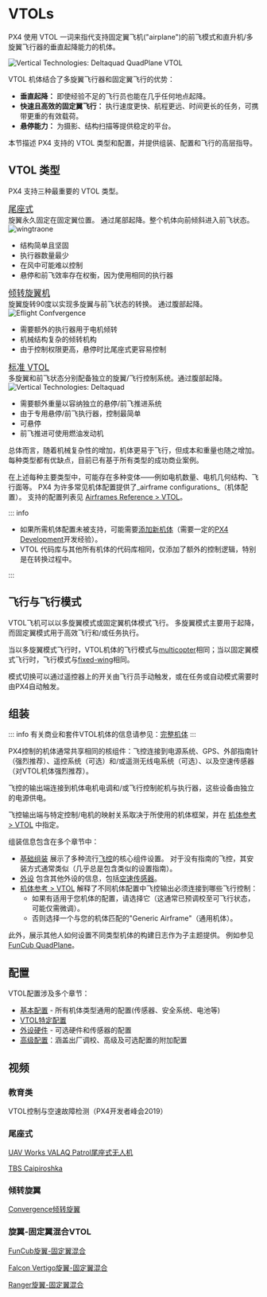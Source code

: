 # VTOLs

PX4 使用 VTOL 一词来指代支持固定翼飞机("airplane")的前飞模式和直升机/多旋翼飞行器的垂直起降能力的机体。

![Vertical Technologies: Deltaquad QuadPlane VTOL](../../assets/airframes/vtol/vertical_technologies_deltaquad/hero.jpg)

VTOL 机体结合了多旋翼飞行器和固定翼飞行的优势：

- **垂直起降：** 即使经验不足的飞行员也能在几乎任何地点起降。
- **快速且高效的固定翼飞行：** 执行速度更快、航程更远、时间更长的任务，可携带更重的有效载荷。
- **悬停能力：** 为摄影、结构扫描等提供稳定的平台。

本节描述 PX4 支持的 VTOL 类型和配置，并提供组装、配置和飞行的高层指导。

## VTOL 类型

PX4 支持三种最重要的 VTOL 类型。

<div class="grid_wrapper three_column">
  <div class="grid_item">
    <div class="grid_item_heading"><a href="tailsitter.html" title="Tailsitter"><big>尾座式</big></a></div>
    <div class="grid_text">
    旋翼永久固定在固定翼位置。
    通过尾部起降。整个机体向前倾斜进入前飞状态。
    <img src="../../assets/airframes/vtol/wingtraone/hero.jpg" title="wingtraone" />
    <ul>
      <li>结构简单且坚固</li>
      <li>执行器数量最少</li>
      <li>在风中可能难以控制</li>
      <li>悬停和前飞效率存在权衡，因为使用相同的执行器</li>
    </ul>
    </div>
  </div>
<div class="grid_item">
  <div class="grid_item_heading"><a href="tiltrotor.html" title="Tiltrotor"><big>倾转旋翼机</big></a></div>
  旋翼旋转90度以实现多旋翼与前飞状态的转换。
  通过腹部起降。
  <div class="grid_text">
  <img src="../../assets/airframes/vtol/eflite_convergence_pixfalcon/hero.jpg" title="Eflight Confvergence" />
  <ul>
    <li>需要额外的执行器用于电机倾转</li>
    <li>机械结构复杂的倾转机构</li>
    <li>由于控制权限更高，悬停时比尾座式更容易控制</li>
  </ul>
  </div>
</div>
<div class="grid_item">
  <div class="grid_item_heading"><a href="standardvtol.html" title="Standard VTOL"><big>标准 VTOL</big></a></div>
  <div class="grid_text">
  多旋翼和前飞状态分别配备独立的旋翼/飞行控制系统。通过腹部起降。
  <img src="../../assets/airframes/vtol/vertical_technologies_deltaquad/hero_small.png" title="Vertical Technologies: Deltaquad" />
  <ul>
    <li>需要额外重量以容纳独立的悬停/前飞推进系统</li>
    <li>由于专用悬停/前飞执行器，控制最简单</li>
    <li>可悬停</li>
    <li>前飞推进可使用燃油发动机</li>
  </ul>
  </div>
 </div>
</div>

总体而言，随着机械复杂性的增加，机体更易于飞行，但成本和重量也随之增加。
每种类型都有优缺点，目前已有基于所有类型的成功商业案例。

在上述每种主要类型中，可能存在多种变体——例如电机数量、电机几何结构、飞行面等。
PX4 为许多常见机体配置提供了_airframe configurations_（机体配置）。
支持的配置列表见 [Airframes Reference > VTOL](../airframes/airframe_reference.md#vtol)。

::: info

- 如果所需机体配置未被支持，可能需要[添加新机体](../dev_airframes/adding_a_new_frame.md)（需要一定的[PX4 Development](../development/development.md)开发经验）。
- VTOL 代码库与其他所有机体的代码库相同，仅添加了额外的控制逻辑，特别是在转换过程中。

:::

## 飞行与飞行模式

VTOL飞机可以以多旋翼模式或固定翼机体模式飞行。
多旋翼模式主要用于起降，而固定翼模式用于高效飞行和/或任务执行。

当以多旋翼模式飞行时，VTOL机体的飞行模式与[multicopter](../flight_modes_mc/index.md)相同；当以固定翼模式飞行时，飞行模式与[fixed-wing](../flight_modes_fw/index.md)相同。

模式切换可以通过遥控器上的开关由飞行员手动触发，或在任务或自动模式需要时由PX4自动触发。

## 组装

::: info
有关商业和套件VTOL机体的信息请参见：[完整机体](../complete_vehicles/index.md)
:::

PX4控制的机体通常共享相同的核组件：飞控连接到电源系统、GPS、外部指南针（强烈推荐）、遥控系统（可选）和/或遥测无线电系统（可选）、以及空速传感器（对VTOL机体强烈推荐）。

飞控的输出端连接到机体电机电调和/或飞行控制舵机与执行器，这些设备由独立的电源供电。

飞控输出端与特定控制/电机的映射关系取决于所使用的机体框架，并在 [机体参考 > VTOL](../airframes/airframe_reference.md#vtol) 中指定。

组装信息包含在多个章节中：

- [基础组装](../assembly/index.md) 展示了多种流行[飞控](../flight_controller/index.md)的核心组件设置。
  对于没有指南的飞控，其安装方式通常类似（几乎总是包含类似的设置指南）。
- [外设](../peripherals/index.md) 包含其他外设的信息，包括[空速传感器](../sensor/airspeed.md)。
- [机体参考 > VTOL](../airframes/airframe_reference.md#vtol) 解释了不同机体配置中飞控输出必须连接到哪些飞行控制：
  - 如果有适用于您机体的配置，请选择它（这通常已预调校至可飞行状态，可能仅需微调）。
  - 否则选择一个与您的机体匹配的"Generic Airframe"（通用机体）。

此外，展示其他人如何设置不同类型机体的构建日志作为子主题提供。
例如参见 [FunCub QuadPlane](../frames_vtol/vtol_quadplane_fun_cub_vtol_pixhawk.md)。

## 配置

VTOL配置涉及多个章节：

- [基本配置](../config/index.md) - 所有机体类型通用的配置(传感器、安全系统、电池等)
- [VTOL特定配置](../config_vtol/index.md)
- [外设硬件](../peripherals/index.md) - 可选硬件和传感器的配置
- [高级配置](../advanced_config/index.md)：涵盖出厂调校、高级及可选配置的附加配置

## 视频

### 教育类

VTOL控制与空速故障检测（PX4开发者峰会2019）

<lite-youtube videoid="37BIBAzD6fE" title="VTOL control and airspeed fault detection"/>

<!-- 20190704 -->

### 尾座式

[UAV Works VALAQ Patrol尾座式无人机](https://www.valaqpatrol.com/valaq_patrol_technical_data/)

<lite-youtube videoid="pWt6uoqpPIw" title="UAV Works VALAQ"/>

[TBS Caipiroshka](../frames_vtol/vtol_tailsitter_caipiroshka_pixracer.md)

<lite-youtube videoid="acG0aTuf3f8" title="PX4 VTOL - Call for Testpilots"/>

### 倾转旋翼

[Convergence倾转旋翼](../frames_vtol/vtol_tiltrotor_eflite_convergence_pixfalcon.md)

<lite-youtube videoid="E61P2f2WPNU" title="E-flite Convergence Autonomous Mission Flight"/>

### 旋翼-固定翼混合VTOL

[FunCub旋翼-固定翼混合](../frames_vtol/vtol_quadplane_fun_cub_vtol_pixhawk.md)

<lite-youtube videoid="4K8yaa6A0ks" title="Fun Cub PX4 VTOL Maiden"/>

[Falcon Vertigo旋翼-固定翼混合](../frames_vtol/vtol_quadplane_falcon_vertigo_hybrid_rtf_dropix.md)

<lite-youtube videoid="h7OHTigtU0s" title="PX4 Vtol test"/>

[Ranger旋翼-固定翼混合](../frames_vtol/vtol_quadplane_volantex_ranger_ex_pixhawk.md)

<lite-youtube videoid="7tGXkW6d3sA" title="PX4 Autopilot - Experimental VTOL with Pixhawk and U-Blox M8N GPS"/>